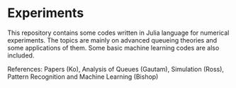 # Experiments
This repository contains some codes written in Julia language for numerical experiments. The topics are mainly on advanced queueing theories and some applications of them. Some basic machine learning codes are also included. 

References: Papers (Ko), Analysis of Queues (Gautam), Simulation (Ross), Pattern Recognition and Machine Learning (Bishop)
